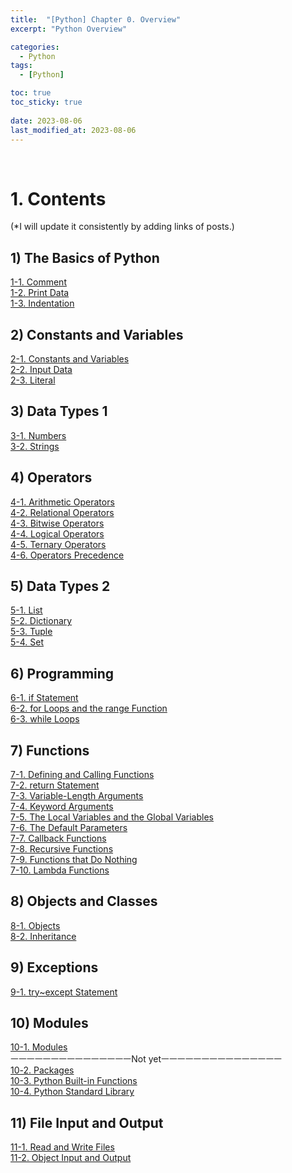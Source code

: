 ```yaml
---
title:  "[Python] Chapter 0. Overview"
excerpt: "Python Overview"

categories:
  - Python
tags:
  - [Python]

toc: true
toc_sticky: true
 
date: 2023-08-06
last_modified_at: 2023-08-06
---
```


&nbsp;

# 1. Contents
(*I will update it consistently by adding links of posts.)
## 1) The Basics of Python
[1-1. Comment](https://shine-loi.github.io/python/python1-1/)\
[1-2. Print Data](https://shine-loi.github.io/python/python1-2/)\
[1-3. Indentation](https://shine-loi.github.io/python/python1-3/)
## 2) Constants and Variables
[2-1. Constants and Variables](https://shine-loi.github.io/python/python2-1/)\
[2-2. Input Data](https://shine-loi.github.io/python/python2-2/)\
[2-3. Literal](https://shine-loi.github.io/python/python2-3/)
## 3) Data Types 1
[3-1. Numbers](https://shine-loi.github.io/python/python3-1/)\
[3-2. Strings](https://shine-loi.github.io/python/python3-2/)
## 4) Operators
[4-1. Arithmetic Operators](https://shine-loi.github.io/python/python4-1/)\
[4-2. Relational Operators](https://shine-loi.github.io/python/python4-2/)\
[4-3. Bitwise Operators](https://shine-loi.github.io/python/python4-3/)\
[4-4. Logical Operators](https://shine-loi.github.io/python/python4-4/)\
[4-5. Ternary Operators](https://shine-loi.github.io/python/python4-5/)\
[4-6. Operators Precedence](https://shine-loi.github.io/python/python4-6/)
## 5) Data Types 2
[5-1. List](https://shine-loi.github.io/python/python5-1/)\
[5-2. Dictionary](https://shine-loi.github.io/python/python5-2/)\
[5-3. Tuple](https://shine-loi.github.io/python/python5-3/)\
[5-4. Set](https://shine-loi.github.io/python/python5-4/)
## 6) Programming
[6-1. if Statement](https://shine-loi.github.io/python/python6-1/)\
[6-2. for Loops and the range Function](https://shine-loi.github.io/python/python6-2/)\
[6-3. while Loops](https://shine-loi.github.io/python/python6-3/)
## 7) Functions
[7-1. Defining and Calling Functions](https://shine-loi.github.io/python/python7-1/)\
[7-2. return Statement](https://shine-loi.github.io/python/python7-2/)\
[7-3. Variable-Length Arguments](https://shine-loi.github.io/python/python7-3/)\
[7-4. Keyword Arguments](https://shine-loi.github.io/python/python7-4/)\
[7-5. The Local Variables and the Global Variables](https://shine-loi.github.io/python/python7-5/)\
[7-6. The Default Parameters](https://shine-loi.github.io/python/python7-6/)\
[7-7. Callback Functions](https://shine-loi.github.io/python/python7-7/)\
[7-8. Recursive Functions](https://shine-loi.github.io/python/python7-8/)\
[7-9. Functions that Do Nothing](https://shine-loi.github.io/python/python7-9/)\
[7-10. Lambda Functions](https://shine-loi.github.io/python/python7-10/)
## 8) Objects and Classes
[8-1. Objects](https://shine-loi.github.io/python/python8-1/)\
[8-2. Inheritance](https://shine-loi.github.io/python/python8-2/)
## 9) Exceptions
[9-1. try~except Statement](https://shine-loi.github.io/python/python9-1/)
## 10) Modules
[10-1. Modules](https://shine-loi.github.io/python/python10-1/)\
ㅡㅡㅡㅡㅡㅡㅡㅡㅡㅡㅡㅡㅡㅡㅡNot yetㅡㅡㅡㅡㅡㅡㅡㅡㅡㅡㅡㅡㅡㅡㅡ\
[10-2. Packages]()\
[10-3. Python Built-in Functions]()\
[10-4. Python Standard Library]()
## 11) File Input and Output
[11-1. Read and Write Files]()\
[11-2. Object Input and Output]()
